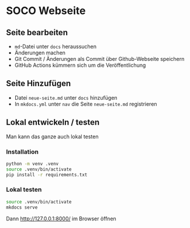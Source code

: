 # SOCO Webseite

## Seite bearbeiten

* `md`-Datei unter `docs` heraussuchen
* Änderungen machen
* Git Commit / Änderungen als Commit über Github-Webseite speichern
* GitHub Actions kümmern sich um die Veröffentlichung

## Seite Hinzufügen

* Datei `neue-seite.md` unter `docs` hinzufügen
* In `mkdocs.yml` unter `nav` die Seite `neue-seite.md` registrieren

## Lokal entwickeln / testen

Man kann das ganze auch lokal testen

### Installation

```bash
python -m venv .venv
source .venv/bin/activate
pip install -r requirements.txt
```

### Lokal testen

```bash
source .venv/bin/activate
mkdocs serve
```

Dann http://127.0.0.1:8000/ im Browser öffnen

